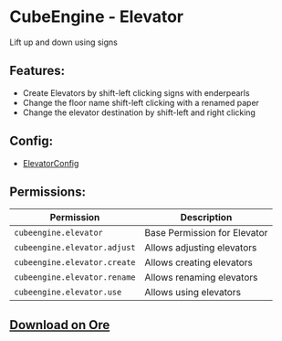 # CubeEngine - Elevator
Lift up and down using signs

## Features:
 - Create Elevators by shift-left clicking signs with enderpearls
 - Change the floor name shift-left clicking with a renamed paper
 - Change the elevator destination by shift-left and right clicking

## Config:
 - [ElevatorConfig](cubeengine-elevator-config-elevatorconfig.md)

## Permissions:

| Permission | Description |
| --- | --- |
| `cubeengine.elevator` | Base Permission for Elevator |
| `cubeengine.elevator.adjust` | Allows adjusting elevators |
| `cubeengine.elevator.create` | Allows creating elevators |
| `cubeengine.elevator.rename` | Allows renaming elevators |
| `cubeengine.elevator.use` | Allows using elevators |

## [Download on Ore](https://ore.spongepowered.org/CubeEngine/CubeEngine---Elevator)

